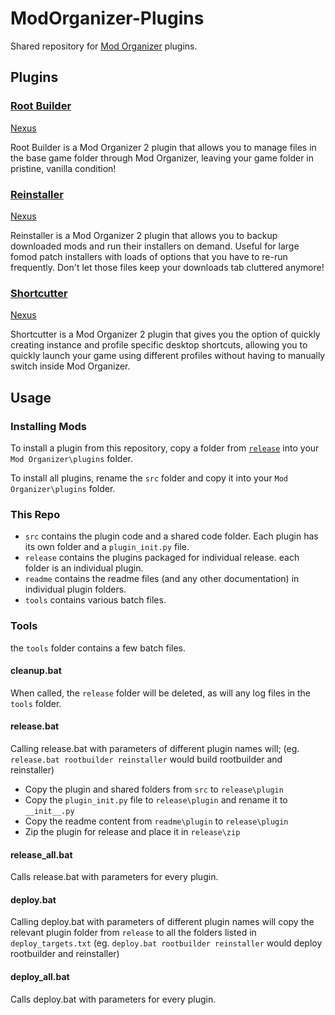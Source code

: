 # ModOrganizer-Plugins
Shared repository for [Mod Organizer](https://github.com/ModOrganizer2/modorganizer) plugins.

## Plugins

### [Root Builder](/release/rootbuilder)
[Nexus](https://www.nexusmods.com/skyrimspecialedition/mods/31720)

Root Builder is a Mod Organizer 2 plugin that allows you to manage files in the base game folder through Mod Organizer, leaving your game folder in pristine, vanilla condition!

### [Reinstaller](/release/reinstaller)
[Nexus](https://www.nexusmods.com/skyrimspecialedition/mods/59292)

Reinstaller is a Mod Organizer 2 plugin that allows you to backup downloaded mods and run their installers on demand. Useful for large fomod patch installers with loads of options that you have to re-run frequently. Don't let those files keep your downloads tab cluttered anymore!

### [Shortcutter](/release/shortcutter)
[Nexus](https://www.nexusmods.com/skyrimspecialedition/mods/59827)

Shortcutter is a Mod Organizer 2 plugin that gives you the option of quickly creating instance and profile specific desktop shortcuts, allowing you to quickly launch your game using different profiles without having to manually switch inside Mod Organizer.

## Usage

### Installing Mods
To install a plugin from this repository, copy a folder from [`release`](/release/) into your `Mod Organizer\plugins` folder.

To install all plugins, rename the `src` folder and copy it into your `Mod Organizer\plugins` folder.

### This Repo
- `src` contains the plugin code and a shared code folder. Each plugin has its own folder and a `plugin_init.py` file.
- `release` contains the plugins packaged for individual release. each folder is an individual plugin.
- `readme` contains the readme files (and any other documentation) in individual plugin folders.
- `tools` contains various batch files.

### Tools
the `tools` folder contains a few batch files.

#### cleanup.bat
When called, the `release` folder will be deleted, as will any log files in the `tools` folder.

#### release.bat
Calling release.bat with parameters of different plugin names will; (eg. `release.bat rootbuilder reinstaller` would build rootbuilder and reinstaller)
- Copy the plugin and shared folders from `src` to `release\plugin`
- Copy the `plugin_init.py` file to `release\plugin` and rename it to `__init__.py`
- Copy the readme content from `readme\plugin` to `release\plugin`
- Zip the plugin for release and place it in `release\zip`

#### release_all.bat
Calls release.bat with parameters for every plugin.

#### deploy.bat
Calling deploy.bat with parameters of different plugin names will copy the relevant plugin folder from `release` to all the folders listed in `deploy_targets.txt`
(eg. `deploy.bat rootbuilder reinstaller` would deploy rootbuilder and reinstaller)

#### deploy_all.bat
Calls deploy.bat with parameters for every plugin.

